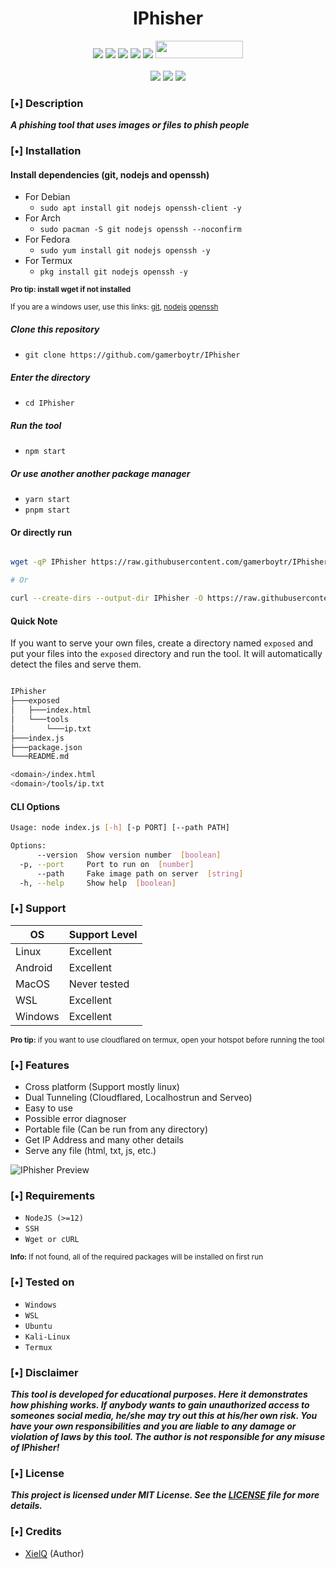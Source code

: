 <h1 align="center">IPhisher</h1>

<p align="center">
  <img src="https://img.shields.io/badge/Version-1.0.0-green?style=for-the-badge">
  <img src="https://img.shields.io/github/stars/gamerboytr/IPhisher?style=for-the-badge&color=orange">
  <img src="https://img.shields.io/github/forks/gamerboytr/IPhisher?color=cyan&style=for-the-badge&color=purple">
  <img src="https://img.shields.io/github/issues/gamerboytr/IPhisher?color=red&style=for-the-badge">
  <img src="https://img.shields.io/github/license/gamerboytr/IPhisher?style=for-the-badge&color=blue">
  <img src="https://hits.dwyl.com/gamerboytr/IPhisher.svg" width="140" height="28">
<br>
<br>
  <img src="https://img.shields.io/badge/Author-XielQ-purple?style=flat-square">
  <img src="https://img.shields.io/badge/Open%20Source-Yes-green?style=flat-square">
  <img src="https://img.shields.io/badge/Written%20In-JavaScript-yellow?style=flat-square">
</p>

### [•] Description

***A phishing tool that uses images or files to phish people***

### [•] Installation

#### Install dependencies (git, nodejs and openssh)

- For Debian
  - ```sudo apt install git nodejs openssh-client -y```
- For Arch
  - ```sudo pacman -S git nodejs openssh --noconfirm```
- For Fedora
  - ```sudo yum install git nodejs openssh -y```
- For Termux
  - ```pkg install git nodejs openssh -y```

<small>**Pro tip: install wget if not installed**</small>

<small>If you are a windows user, use this links: [git](https://git-scm.com/download/win), [nodejs](https://nodejs.org/en/download/) [openssh](https://learn.microsoft.com/en-us/windows-server/administration/openssh/openssh_install_firstuse)</small>

##### Clone this repository

- ```git clone https://github.com/gamerboytr/IPhisher```

##### Enter the directory

- ```cd IPhisher```

##### Run the tool

- ```npm start```

##### Or use another another package manager

- ```yarn start```
- ```pnpm start```

#### Or directly run

```sh

wget -qP IPhisher https://raw.githubusercontent.com/gamerboytr/IPhisher/master/index.js && (cd IPhisher && node .)

# Or

curl --create-dirs --output-dir IPhisher -O https://raw.githubusercontent.com/gamerboytr/IPhisher/master/index.js && (cd IPhisher && node .)

```

#### Quick Note

If you want to serve your own files, create a directory named `exposed` and put your files into the `exposed` directory and run the tool. It will automatically detect the files and serve them.

```sh

IPhisher
├───exposed
│   ├───index.html
│   └───tools
│       └───ip.txt
├───index.js
├───package.json
└───README.md

```

```sh
<domain>/index.html
<domain>/tools/ip.txt
```

#### CLI Options

```sh
Usage: node index.js [-h] [-p PORT] [--path PATH]

Options:
      --version  Show version number  [boolean]
  -p, --port     Port to run on  [number]
      --path     Fake image path on server  [string]
  -h, --help     Show help  [boolean]
```

### [•] Support

OS         | Support Level
-----------|--------------
Linux      | Excellent
Android    | Excellent
MacOS      | Never tested
WSL        | Excellent
Windows    | Excellent

<small>**Pro tip:** if you want to use cloudflared on termux, open your hotspot before running the tool</small>

### [•] Features

- Cross platform (Support mostly linux)
- Dual Tunneling (Cloudflared, Localhostrun and Serveo)
- Easy to use
- Possible error diagnoser
- Portable file (Can be run from any directory)
- Get IP Address and many other details
- Serve any file (html, txt, js, etc.)

![IPhisher Preview](https://i.imgur.com/xVfACYA.gif)

### [•] Requirements

- `NodeJS (>=12)`
- `SSH`
- `Wget or cURL`

<small>**Info:** If not found, all of the required packages will be installed on first run</small>

### [•] Tested on

- `Windows`
- `WSL`
- `Ubuntu`
- `Kali-Linux`
- `Termux`

### [•] Disclaimer

***This tool is developed for educational purposes. Here it demonstrates how phishing works. If anybody wants to gain unauthorized access to someones social media, he/she may try out this at his/her own risk. You have your own responsibilities and you are liable to any damage or violation of laws by this tool. The author is not responsible for any misuse of IPhisher!***

### [•] License

***This project is licensed under MIT License. See the [LICENSE](LICENSE) file for more details.***

### [•] Credits

- [XielQ](https://github.com/gamerboytr) (Author)
